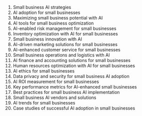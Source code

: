 1. Small business AI strategies
2. AI adoption for small businesses
3. Maximizing small business potential with AI
4. AI tools for small business optimization
5. AI-enabled risk management for small businesses
6. Inventory optimization with AI for small businesses
7. Small business innovation with AI
8. AI-driven marketing solutions for small businesses
9. AI-enhanced customer service for small businesses
10. Small business operations and logistics with AI
11. AI finance and accounting solutions for small businesses
12. Human resources optimization with AI for small businesses
13. AI ethics for small businesses
14. Data privacy and security for small business AI adoption
15. AI ROI measurement for small businesses
16. Key performance metrics for AI-enhanced small businesses
17. Best practices for small business AI implementation
18. Small business AI vendors and solutions
19. AI trends for small businesses
20. Case studies of successful AI adoption in small businesses
